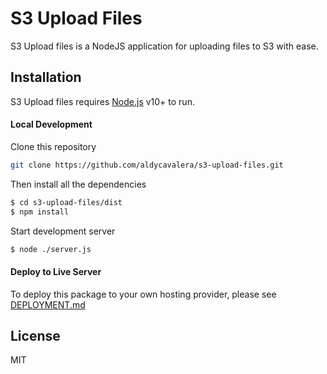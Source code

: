 # S3 Upload Files

S3 Upload files is a NodeJS application for uploading files to S3 with ease.

## Installation

S3 Upload files requires [Node.js](https://nodejs.org/) v10+ to run.

#### Local Development

Clone this repository

```sh
git clone https://github.com/aldycavalera/s3-upload-files.git
```

Then install all the dependencies

```sh
$ cd s3-upload-files/dist
$ npm install
```

Start development server
```sh
$ node ./server.js
```

#### Deploy to Live Server

To deploy this package to your own hosting provider, please see [DEPLOYMENT.md](https://github.com/aldycavalera/s3-upload-files/blob/main/DEPLOYMENT.md)


License
----

MIT
